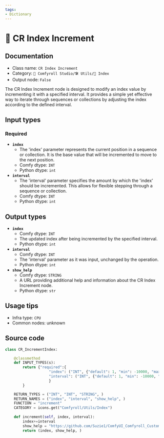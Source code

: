 ```yaml
---
tags:
- Dictionary
---
```


# 🔢 CR Index Increment
## Documentation
- Class name: `CR Index Increment`
- Category: `🧩 Comfyroll Studio/🛠️ Utils/🔢 Index`
- Output node: `False`

The CR Index Increment node is designed to modify an index value by incrementing it with a specified interval. It provides a simple yet effective way to iterate through sequences or collections by adjusting the index according to the defined interval.
## Input types
### Required
- **`index`**
    - The 'index' parameter represents the current position in a sequence or collection. It is the base value that will be incremented to move to the next position.
    - Comfy dtype: `INT`
    - Python dtype: `int`
- **`interval`**
    - The 'interval' parameter specifies the amount by which the 'index' should be incremented. This allows for flexible stepping through a sequence or collection.
    - Comfy dtype: `INT`
    - Python dtype: `int`
## Output types
- **`index`**
    - Comfy dtype: `INT`
    - The updated index after being incremented by the specified interval.
    - Python dtype: `int`
- **`interval`**
    - Comfy dtype: `INT`
    - The 'interval' parameter as it was input, unchanged by the operation.
    - Python dtype: `int`
- **`show_help`**
    - Comfy dtype: `STRING`
    - A URL providing additional help and information about the CR Index Increment node.
    - Python dtype: `str`
## Usage tips
- Infra type: `CPU`
- Common nodes: unknown


## Source code
```python
class CR_IncrementIndex:

    @classmethod
    def INPUT_TYPES(s):
        return {"required":{
                    "index": ("INT", {"default": 1, "min": -10000, "max": 10000, "forceInput": True}),
                    "interval": ("INT", {"default": 1, "min": -10000, "max": 10000}),
                    }
        }

    RETURN_TYPES = ("INT", "INT", "STRING", )
    RETURN_NAMES = ("index", "interval", "show_help", )
    FUNCTION = "increment"
    CATEGORY = icons.get("Comfyroll/Utils/Index")
    
    def increment(self, index, interval):
        index+=interval
        show_help = "https://github.com/Suzie1/ComfyUI_Comfyroll_CustomNodes/wiki/Index-Nodes#cr-index-increment"
        return (index, show_help, )

```
